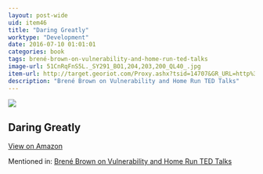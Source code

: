 ```yaml
---
layout: post-wide
uid: item46
title: "Daring Greatly"
worktype: "Development"
date: 2016-07-10 01:01:01
categories: book
tags: brené-brown-on-vulnerability-and-home-run-ted-talks
image-url: 51CnRqFnS5L._SY291_BO1,204,203,200_QL40_.jpg
item-url: http://target.georiot.com/Proxy.ashx?tsid=14707&GR_URL=http%3A%2F%2Fwww.amazon.com%2FDaring-Greatly-Courage-Vulnerable-Transforms%2Fdp%2F1592408419%2F
description: "Brené Brown on Vulnerability and Home Run TED Talks"
---
```

<a href="http://target.georiot.com/Proxy.ashx?tsid=14707&GR_URL=http%3A%2F%2Fwww.amazon.com%2FDaring-Greatly-Courage-Vulnerable-Transforms%2Fdp%2F1592408419%2F" target="blank"><img src="../../../../img/thumbs/51CnRqFnS5L._SY291_BO1,204,203,200_QL40_.jpg" class="prod-img"></a>
<h2>Daring Greatly</h2>
<p><a class="btn btn-primary" href="http://target.georiot.com/Proxy.ashx?tsid=14707&GR_URL=http%3A%2F%2Fwww.amazon.com%2FDaring-Greatly-Courage-Vulnerable-Transforms%2Fdp%2F1592408419%2F" target="blank">View on Amazon</a><p>
<p>Mentioned in: <a href="http://fourhourworkweek.com/2015/08/28/brene-brown-on-vulnerability-and-home-run-ted-talks/" target="blank">Brené Brown on Vulnerability and Home Run TED Talks</a></p>

